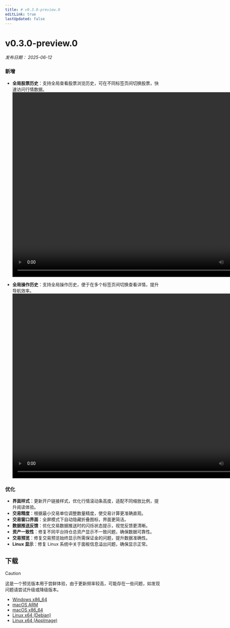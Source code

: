 ```yaml
---
title: # v0.3.0-preview.0
editLink: true
lastUpdated: false
---
```


# v0.3.0-preview.0 <Badge type="warning" text="preview" />

_发布日期： 2025-06-12_

### 新增

- **全局股票历史**：支持全局查看股票浏览历史，可在不同标签页间切换股票，快速访问行情数据。  
  <video src="https://assets.lbctrl.com/uploads/a2afc60f-fc5b-4baf-8d1c-d1ca2fc03d9a/global_stock_history.mp4" width="800px" height="600px" controls>
  </video>

- **全局操作历史**：支持全局操作历史，便于在多个标签页间切换查看详情，提升导航效率。  
  <video src="https://assets.lbctrl.com/uploads/2fd01841-0ba8-4dae-b624-89013f040570/global_navigation.mp4" width="800px" height="600px" controls>
  </video>

### 优化

- **界面样式**：更新开户链接样式，优化行情滚动条高度，适配不同缩放比例，提升阅读体验。
- **交易精度**：根据最小交易单位调整数量精度，使交易计算更准确直观。
- **交易窗口界面**：全屏模式下自动隐藏折叠图标，界面更简洁。
- **数据推送反馈**：优化交易数据推送时的闪烁状态提示，视觉反馈更清晰。
- **资产一致性**：修复不同平台持仓总资产显示不一致问题，确保数据可靠性。
- **交易预览**：修复交易预览始终显示所需保证金的问题，提升数据准确性。
- **Linux 显示**：修复 Linux 系统中关于面板信息溢出问题，确保显示正常。

## 下载

> [!CAUTION]
> 这是一个预览版本用于尝鲜体验，由于更新频率较高，可能存在一些问题，如发现问题请尝试升级或降级版本。

- [Windows x86_64](https://assets.lbkrs.com/github/release/longbridge-desktop/preview/longbridge-v0.3.0-preview.0-windows-x86_64.exe)
- [macOS ARM](https://assets.lbkrs.com/github/release/longbridge-desktop/preview/longbridge-v0.3.0-preview.0-macos-aarch64.dmg)
- [macOS x86_64](https://assets.lbkrs.com/github/release/longbridge-desktop/preview/longbridge-v0.3.0-preview.0-macos-x86_64.dmg)
- [Linux x64 (Debian)](https://assets.lbkrs.com/github/release/longbridge-desktop/preview/longbridge-v0.3.0-preview.0-linux-x86_64.deb)
- [Linux x64 (AppImage)](https://assets.lbkrs.com/github/release/longbridge-desktop/preview/longbridge-v0.3.0-preview.0-linux-x86_64.AppImage)
